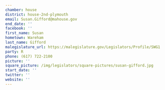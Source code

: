 ```yaml
---
chamber: house
district: house-2nd-plymouth
email: Susan.Gifford@mahouse.gov
end_date: ''
facebook: ''
first_name: Susan
hometown: Wareham
last_name: Gifford
malegislature_url: https://malegislature.gov/Legislators/Profile/SWG1
party: R
phone: (617) 722-2100
picture: ''
square_picture: /img/legislators/square-pictures/susan-gifford.jpg
start_date: ''
twitter: ''
website: ''
---
```

